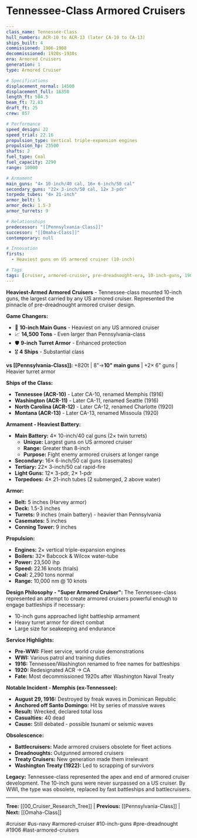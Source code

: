 # Tennessee-Class Armored Cruisers

```yaml
---
class_name: Tennessee-Class
hull_numbers: ACR-10 to ACR-13 (later CA-10 to CA-13)
ships_built: 4
commissioned: 1906-1908
decommissioned: 1920s-1930s
era: Armored Cruisers
generation: 1
type: Armored Cruiser

# Specifications
displacement_normal: 14500
displacement_full: 16350
length_ft: 504.5
beam_ft: 72.83
draft_ft: 25
crew: 857

# Performance
speed_design: 22
speed_trial: 22.16
propulsion_type: Vertical triple-expansion engines
propulsion_hp: 23500
shafts: 2
fuel_type: Coal
fuel_capacity: 2290
range: 10000

# Armament
main_guns: "4× 10-inch/40 cal, 16× 6-inch/50 cal"
secondary_guns: "22× 3-inch/50 cal, 12× 3-pdr"
torpedo_tubes: "4× 21-inch"
armor_belt: 5
armor_deck: 1.5-3
armor_turrets: 9

# Relationships
predecessor: "[[Pennsylvania-Class]]"
successor: "[[Omaha-Class]]"
contemporary: null

# Innovation
firsts:
  - Heaviest guns on US armored cruiser (10-inch)

# Tags
tags: [cruiser, armored-cruiser, pre-dreadnought-era, 10-inch-guns, 1906]
---
```

**Heaviest-Armed Armored Cruisers** - Tennessee-class mounted 10-inch guns, the largest carried by any US armored cruiser. Represented the pinnacle of pre-dreadnought armored cruiser design.

**Game Changers:**
- 🎯 **10-inch Main Guns** - Heaviest on any US armored cruiser
- 📈 **14,500 Tons** - Even larger than Pennsylvania-class
- 🛡️ **9-inch Turret Armor** - Enhanced protection
- 🎖️ **4 Ships** - Substantial class

**vs [[Pennsylvania-Class]]:** +820t | 8"→**10" main guns** | +2× 6" guns | Heavier turret armor

**Ships of the Class:**
- **Tennessee (ACR-10)** - Later CA-10, renamed Memphis (1916)
- **Washington (ACR-11)** - Later CA-11, renamed Seattle (1916)
- **North Carolina (ACR-12)** - Later CA-12, renamed Charlotte (1920)
- **Montana (ACR-13)** - Later CA-13, renamed Missoula (1920)

**Armament - Heaviest Battery:**
- **Main Battery:** 4× 10-inch/40 cal guns (2× twin turrets)
  - **Unique:** Largest guns on US armored cruiser
  - **Range:** Greater than 8-inch
  - **Purpose:** Fight enemy armored cruisers at longer range
- **Secondary:** 16× 6-inch/50 cal guns (casemates)
- **Tertiary:** 22× 3-inch/50 cal rapid-fire
- **Light Guns:** 12× 3-pdr, 2× 1-pdr
- **Torpedoes:** 4× 21-inch tubes (2 submerged, 2 above water)

**Armor:**
- **Belt:** 5 inches (Harvey armor)
- **Deck:** 1.5-3 inches
- **Turrets:** 9 inches (main battery) - heavier than Pennsylvania
- **Casemates:** 5 inches
- **Conning Tower:** 9 inches

**Propulsion:**
- **Engines:** 2× vertical triple-expansion engines
- **Boilers:** 32× Babcock & Wilcox water-tube
- **Power:** 23,500 ihp
- **Speed:** 22.16 knots (trials)
- **Coal:** 2,290 tons normal
- **Range:** 10,000 nm @ 10 knots

**Design Philosophy - "Super Armored Cruiser":**
The Tennessee-class represented an attempt to create armored cruisers powerful enough to engage battleships if necessary:
- 10-inch guns approached light battleship armament
- Heavy turret armor for direct combat
- Large size for seakeeping and endurance

**Service Highlights:**
- **Pre-WWI:** Fleet service, world cruise demonstrations
- **WWI:** Various patrol and training duties
- **1916:** Tennessee/Washington renamed to free names for battleships
- **1920:** Redesignated ACR → CA
- **Fate:** Most decommissioned 1920s after Washington Naval Treaty

**Notable Incident - Memphis (ex-Tennessee):**
- **August 29, 1916:** Destroyed by freak waves in Dominican Republic
- **Anchored off Santo Domingo:** Hit by series of massive waves
- **Result:** Wrecked, declared total loss
- **Casualties:** 40 dead
- **Cause:** Still debated - possible tsunami or seismic waves

**Obsolescence:**
- **Battlecruisers:** Made armored cruisers obsolete for fleet actions
- **Dreadnoughts:** Outgunned armored cruisers
- **Treaty Cruisers:** New generation made them irrelevant
- **Washington Treaty (1922):** Led to scrapping of survivors

**Legacy:** Tennessee-class represented the apex and end of armored cruiser development. The 10-inch guns were never surpassed on a US cruiser. By WWI, the type was obsolete, replaced by fast battleships and battlecruisers.

---
**Tree:** [[00_Cruiser_Research_Tree]] | **Previous:** [[Pennsylvania-Class]] | **Next:** [[Omaha-Class]]

#cruiser #us-navy #armored-cruiser #10-inch-guns #pre-dreadnought #1906 #last-armored-cruisers

